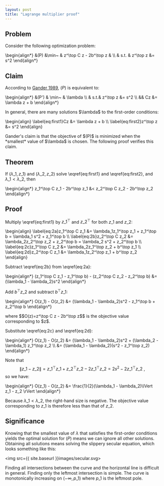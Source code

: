 ```yaml
---
layout: post
title: "Lagrange multiplier proof"
---
```


## Problem
Consider the following optimization problem:

<p>
\begin{align*}
&(P) &\min~ & z^\top C z - 2b^\top z & \\
& s.t. & z^\top z &= s^2
\end{align*}
</p>

## Claim
According to [Gander 1989][1], $(P)$ is equivalent to:

<p>
\begin{align*}
&(P') & \min~ & \lambda  \\
& s.t.& z^\top z &= s^2 \\
&& Cz &= \lambda z + b
\end{align*}
</p>
In general, there are many solutions $\lambda$ to the first-order conditions:

<p>
\begin{align}
\label{eq:first1}Cz &= \lambda z + b \\
\label{eq:first2}z^\top z &= s^2
\end{align}
</p>
Gander's claim is that the objective of $(P)$ is minimized when the *smallest* value of $\lambda$ is chosen. The following proof verifies this claim.

## Theorem
If $(\lambda\_1,z\_1)$ and $(\lambda\_2,z\_2)$ solve \eqref{eq:first1} and \eqref{eq:first2}, and $\lambda\_1 < \lambda\_2$, then

<p>
\begin{align*}
z_1^\top C z_1 - 2b^\top z_1 &< z_2^\top C z_2 - 2b^\top z_2
\end{align*}
</p>

## Proof
Multiply \eqref{eq:first1} by $z\_1^\top$ and $z\_2^\top$ for both $z\_1$ and $z\_2$:

<p>
\begin{align}
\label{eq:2a}z_1^\top C z_1 &= \lambda_1z_1^\top z_1 + z_1^\top b = \lambda_1 s^2 + z_1^\top b \\
\label{eq:2b}z_2^\top C z_2 &= \lambda_2z_2^\top z_2 + z_2^\top b = \lambda_2 s^2 + z_2^\top b \\
\label{eq:2c}z_1^\top C z_2 &= \lambda_2z_1^\top z_2 + b^\top z_1 \\
\label{eq:2d}z_2^\top C z_1 &= \lambda_1z_2^\top z_1 + b^\top z_2 \end{align}
</p>

Subtract \eqref{eq:2b} from \eqref{eq:2a}:

<p>
\begin{align*}
(z_1^\top C z_1 - z_1^\top b) - (z_2^\top C z_2 - z_2^\top b) &= (\lambda_1 - \lambda_2)s^2
\end{align*}
</p>

Add $b^\top z\_2$ and subtract $b^\top z\_1$:

<p>
\begin{align*}
O(z_1) - O(z_2) &= (\lambda_1 - \lambda_2)s^2 - z_1^\top b + z_2^\top b
\end{align*}
</p>
where $$O(z)=z^\top C z - 2b^\top z$$ is the objective value corresponding to $z$.

Substitute \eqref{eq:2c} and \eqref{eq:2d}:

<p>
\begin{align*}
O(z_1) - O(z_2) &= (\lambda_1 - \lambda_2)s^2 + (\lambda_2 - \lambda_1) z_1^\top z_2 \\
&=  (\lambda_1 - \lambda_2)(s^2 - z_1^\top z_2)
\end{align*}
</p>

Note that $$\lVert z\_1 - z\_2 \rVert = z\_1^\top z\_1 + z\_2^\top z\_2 - 2z\_1^\top z\_2 = 2s^2 - 2z\_1^\top z\_2~,$$ so we have:

<p>
\begin{align*}
O(z_1) - O(z_2) &= \frac{1}{2}(\lambda_1 - \lambda_2)\lVert z_1 - z_2 \rVert
\end{align*}
</p>

Because $\lambda\_1 < \lambda\_2$, the right-hand size is negative. The objective value corresponding to $z\_1$ is therefore less than that of $z\_2$.

## Significance
Knowing that the smallest value of $\lambda$ that satisfies the first-order conditions yields the optimal solution for $(P)$ means we can ignore all other solutions. Obtaining all solutions means solving the slippery secular equation, which looks something like this:

<img src={{ site.baseurl }}images/secular.svg>

Finding all intersections between the curve and the horizontal line is difficult in general. Finding only the leftmost intersection is simple. The curve is monotonically increasing on $(-\infty,p\_1)$ where $p\_1$ is the leftmost pole.

[1]: http://e-collection.library.ethz.ch/eserv/eth:3179/eth-3179-01.pdf?pid=eth:3179&dsID=eth-3179-01.pdf
